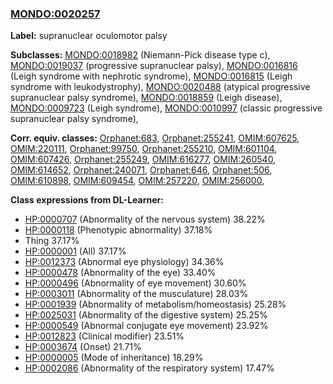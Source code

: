 
### [MONDO:0020257](http://purl.obolibrary.org/obo/MONDO_0020257)
**Label:** supranuclear oculomotor palsy

**Subclasses:** [MONDO:0018982](http://purl.obolibrary.org/obo/MONDO_0018982) (Niemann-Pick disease type c), [MONDO:0019037](http://purl.obolibrary.org/obo/MONDO_0019037) (progressive supranuclear palsy), [MONDO:0016816](http://purl.obolibrary.org/obo/MONDO_0016816) (Leigh syndrome with nephrotic syndrome), [MONDO:0016815](http://purl.obolibrary.org/obo/MONDO_0016815) (Leigh syndrome with leukodystrophy), [MONDO:0020488](http://purl.obolibrary.org/obo/MONDO_0020488) (atypical progressive supranuclear palsy syndrome), [MONDO:0018859](http://purl.obolibrary.org/obo/MONDO_0018859) (Leigh disease), [MONDO:0009723](http://purl.obolibrary.org/obo/MONDO_0009723) (Leigh syndrome), [MONDO:0010997](http://purl.obolibrary.org/obo/MONDO_0010997) (classic progressive supranuclear palsy syndrome), 

**Corr. equiv. classes:** [Orphanet:683](http://www.orpha.net/ORDO/Orphanet_683), [Orphanet:255241](http://www.orpha.net/ORDO/Orphanet_255241), [OMIM:607625](http://purl.obolibrary.org/obo/OMIM_607625), [OMIM:220111](http://purl.obolibrary.org/obo/OMIM_220111), [Orphanet:99750](http://www.orpha.net/ORDO/Orphanet_99750), [Orphanet:255210](http://www.orpha.net/ORDO/Orphanet_255210), [OMIM:601104](http://purl.obolibrary.org/obo/OMIM_601104), [OMIM:607426](http://purl.obolibrary.org/obo/OMIM_607426), [Orphanet:255249](http://www.orpha.net/ORDO/Orphanet_255249), [OMIM:616277](http://purl.obolibrary.org/obo/OMIM_616277), [OMIM:260540](http://purl.obolibrary.org/obo/OMIM_260540), [OMIM:614652](http://purl.obolibrary.org/obo/OMIM_614652), [Orphanet:240071](http://www.orpha.net/ORDO/Orphanet_240071), [Orphanet:646](http://www.orpha.net/ORDO/Orphanet_646), [Orphanet:506](http://www.orpha.net/ORDO/Orphanet_506), [OMIM:610898](http://purl.obolibrary.org/obo/OMIM_610898), [OMIM:609454](http://purl.obolibrary.org/obo/OMIM_609454), [OMIM:257220](http://purl.obolibrary.org/obo/OMIM_257220), [OMIM:256000](http://purl.obolibrary.org/obo/OMIM_256000), 

**Class expressions from DL-Learner:**

- [HP:0000707](http://purl.obolibrary.org/obo/HP_0000707) (Abnormality of the nervous system) 38.22%
- [HP:0000118](http://purl.obolibrary.org/obo/HP_0000118) (Phenotypic abnormality) 37.18%
- Thing 37.17%
- [HP:0000001](http://purl.obolibrary.org/obo/HP_0000001) (All) 37.17%
- [HP:0012373](http://purl.obolibrary.org/obo/HP_0012373) (Abnormal eye physiology) 34.36%
- [HP:0000478](http://purl.obolibrary.org/obo/HP_0000478) (Abnormality of the eye) 33.40%
- [HP:0000496](http://purl.obolibrary.org/obo/HP_0000496) (Abnormality of eye movement) 30.60%
- [HP:0003011](http://purl.obolibrary.org/obo/HP_0003011) (Abnormality of the musculature) 28.03%
- [HP:0001939](http://purl.obolibrary.org/obo/HP_0001939) (Abnormality of metabolism/homeostasis) 25.28%
- [HP:0025031](http://purl.obolibrary.org/obo/HP_0025031) (Abnormality of the digestive system) 25.25%
- [HP:0000549](http://purl.obolibrary.org/obo/HP_0000549) (Abnormal conjugate eye movement) 23.92%
- [HP:0012823](http://purl.obolibrary.org/obo/HP_0012823) (Clinical modifier) 23.51%
- [HP:0003674](http://purl.obolibrary.org/obo/HP_0003674) (Onset) 21.71%
- [HP:0000005](http://purl.obolibrary.org/obo/HP_0000005) (Mode of inheritance) 18.29%
- [HP:0002086](http://purl.obolibrary.org/obo/HP_0002086) (Abnormality of the respiratory system) 17.47%


